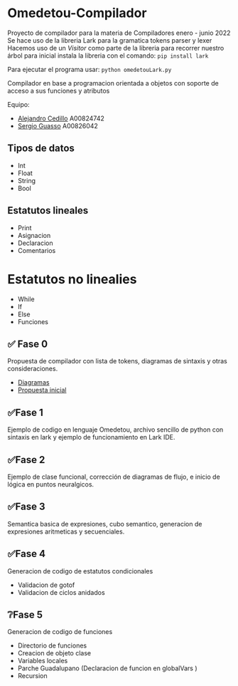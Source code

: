 # Omedetou-Compilador
Proyecto de compilador para la materia de Compiladores enero - junio 2022
Se hace uso de la libreria Lark para la gramatica tokens parser y lexer
Hacemos uso de un _Visitor_ como parte de la libreria para recorrer nuestro árbol 
para inicial instala la libreria con el comando:
`pip install lark`

Para ejecutar el programa usar:
`python omedetouLark.py`

Compilador en base a programacion orientada a objetos con soporte de acceso a sus funciones y atributos

Equipo:
* [Alejandro Cedillo](https://github.com/alexcega) A00824742
* [Sergio Guasso](https://github.com/Guasso) A00826042

## Tipos de datos
* Int
* Float
* String
* Bool
 
## Estatutos lineales
* Print
* Asignacion
* Declaracion
* Comentarios 

# Estatutos no linealies
* While
* If
* Else
* Funciones

## ✅ Fase 0 
Propuesta de compilador con lista de tokens, diagramas de sintaxis y otras consideraciones.
* [Diagramas](https://app.diagrams.net/#G1mg31Oh5NAC9qVDS2xzRFxlYAqREs92jk)
* [Propuesta inicial](https://docs.google.com/document/u/1/d/1IB2_lkkOPdiqoC8whCE7xx_i_9poXJEuTV0k2HAAKgI/edit) 

##  ✅Fase 1 
Ejemplo de codigo en lenguaje Omedetou, archivo sencillo de python con sintaxis en lark y ejemplo de funcionamiento en Lark IDE.

## ✅Fase 2
Ejemplo de clase funcional, corrección de diagramas de flujo, e inicio de lógica en puntos neuralgicos.

## ✅Fase 3
Semantica basica de expresiones, cubo semantico, generacion de expresiones aritmeticas y secuenciales.

## ✅Fase 4
Generacion de codigo de estatutos condicionales
* Validacion de gotof
* Validacion de ciclos anidados

## ❔Fase 5 
Generacion de codigo de funciones
* Directorio de funciones
* Creacion de objeto clase
* Variables locales
* Parche Guadalupano (Declaracion de funcion en globalVars )
* Recursion
